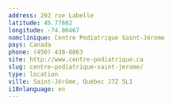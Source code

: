 ```yaml
---
address: 292 rue Labelle
latitude: 45.77602
longitude: -74.00467
nomclinique: Centre Podiatrique Saint-Jérome
pays: Canada
phone: (450) 438-8863
site: http://www.centre-podiatrique.ca
slug: centre-podiatrique-saint-jerome/
type: location
ville: Saint-Jérôme, Quebec J7Z 5L1
i18nlanguage: en
---
```


